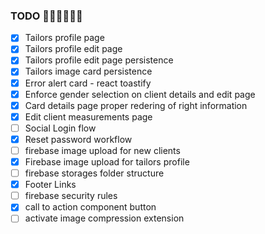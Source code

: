 ### TODO 🚨🚨🚨🔥🔥🔥

- [x] Tailors profile page
- [x] Tailors profile edit page
- [x] Tailors profile edit page persistence
- [x] Tailors image card persistence
- [x] Error alert card - react toastify
- [x] Enforce gender selection on client details and edit page
- [x] Card details page proper redering of right information
- [x] Edit client measurements page
- [ ] Social Login flow
- [x] Reset password workflow
- [ ] firebase image upload for new clients
- [x] Firebase image upload for tailors profile
- [ ] firebase storages folder structure
- [x] Footer Links
- [ ] firebase security rules
- [x] call to action component button
- [ ] activate image compression extension
